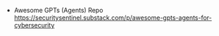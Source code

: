 
* Awesome GPTs (Agents) Repo
https://securitysentinel.substack.com/p/awesome-gpts-agents-for-cybersecurity
